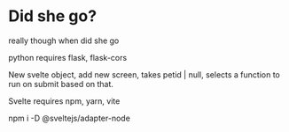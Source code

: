 # Did she go?

really though when did she go

python requires flask, flask-cors

New svelte object, add new screen, takes petid | null, selects a function to run on submit based on that. 

Svelte requires npm, yarn, vite

npm i -D @sveltejs/adapter-node